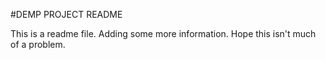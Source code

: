 #DEMP PROJECT README

This is a readme file.
Adding some more information.
Hope this isn't much of a problem.
